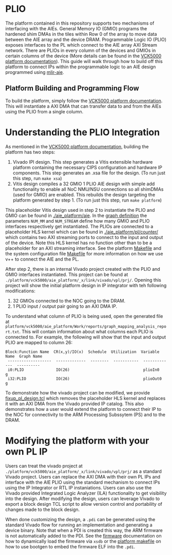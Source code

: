 # PLIO

The platform contained in this repository supports two mechanisms of interfacing with the AIEs. General Memory IO (GMIO) programs the hardened shim DMAs in the tiles within Row 0 of the array to move data between the AIE array and the device DRAM. Programmable Logic IO (PLIO) exposes interfaces to the PL which connect to the AIE array AXI Stream network. There are PLIOs in every column of the devices and GMIOs in certain columns of the device (More details can be found in the [VCK5000 platform documentation](./README.md)). This guide will walk through how to build off this platform to connect IPs within the programmable logic to an AIE design programmed using [mlir-aie](https://github.com/Xilinx/mlir-aie). 

## Platform Building and Programming Flow

To build the platform, simply follow the [VCK5000 platform documentation](./README.md). This will instantiate a AXI DMA that can transfer data to and from the AIEs using the PLIO from a single column. 

# Understanding the PLIO Integration

As mentioned in the [VCK5000 platform documentation](./README.md), building the platform has two steps:

1. Vivado IPI design. This step generates a Vitis extensible hardware platform containing the necessary CIPS configuration and hardware IP components. This step generates an .xsa file for the design. (To run just this step, run `make xsa`)
2. Vitis design compiles a 32 GMIO 1 PLIO AIE design with simple add functionality to enable all NoC NMU/NSU connections so all shimDMAs (used for GMIO) are enabled. This rebuilds the design targeting the platform generated by step 1. (To run just this step, run `make platform`)

This placeholder Vitis design used in step 2 to instantiate the PLIO and GMIO can be found in [./aie\_platform/aie](./aie_platform/aie). In the [graph definition](./aie_platform/aie/graph.h) the parameters `NUM_MM` and `NUM_STREAM` define how many GMIO and PLIO interfaces respectively get instantiated. The PLIOs are connected to a placeholder HLS kernel which can be found in [./aie\_platform/pl/counter/](./aie_platform/pl/counter/) which contains two AXI streaming ports to connect to the input and output of the device. Note this HLS kernel has no function other than to be a placeholder for an AXI streaming interface. See the platform [Makefile](./aie_platform/Makefile) and the system configuration file [Makefile](./aie_platform/system.cfg) for more information on how we use v++ to connect the AIE and the PL. 

After step 2, there is an internal Vivado project created with the PLIO and GMIO interfaces instantiated. This project can be found at `./platform/vck5000/aie_platform/_x/link/vivado/vpl/prj/`. Opening this project will show the initial platform design in IP integrator with teh following modifications:

1. 32 GMIOs connected to the NOC going to the DRAM.
2. 1 PLIO input / output pair going to an AXI DMA IP.

To understand what column of PLIO is being used, open the generated file at `platform/vck5000/aie_platform/Work/reports/graph_mapping_analysis_report.txt`. This will contain information about what columns each PLIO is connected to. For example, the following will show that the input and output PLIO are mapped to column 26:

```
Block:Function Name  CR(x,y)/IO(x)  Schedule  Utilization  Variable Name  Graph Name
 -------------------  -------------  --------  -----------  -------------  ----------
 i0:PLIO              IO(26)                                plioIn0        g
 i32:PLIO             IO(26)                                plioOut0       g
```

To demonstrate how the vivado project can be modified, we provide [fixup\_pl\_design.tcl](./aie_platform/fixup_pl_design.tcl) which removes the placeholder HLS kernel and replaces it with an AXI DMA from the Vivado provided IP catalog. This also demonstrates how a user would extend the platform to connect their IP to the NOC for connectivity to the ARM Processing Subssytem (PS) and to the DRAM. 

# Modifying the platform with your own PL IP

Users can treat the vivado project at `./platform/vck5000/aie_platform/_x/link/vivado/vpl/prj/` as a standard Vivado project. Users can replace the AXI DMA with their own PL IPs and interface with the AIE PLIO using the standard mechanism to connect IPs using the IP Integrator or RTL IP instaniations. Users can also use the Vivado provided Integrated Logic Analyzer (ILA) functionality to get visibility into the design. After modifying the design, users can leverage Vivado to export a block design TCL script to allow version control and portability of changes made to the block design.

When done customizing the design, a `.pdi` can be generated using the standard Vivado flow for running an implementation and generating a device binary. Note that when a PDI is created this way, the ARM firmware is not automatically added to the PDI. See the [firmware](../../firmware/) documentation on how to dynamically load the firmware via `xsdb` or the [platform makefile](./aie_platform/Makefile) on how to use bootgen to embed the firmware ELF into the `.pdi`.


